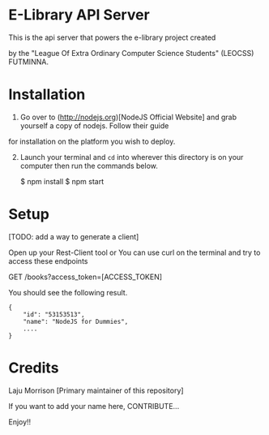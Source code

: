 E-Library API Server
==========================

This is the api server that powers the e-library project created

by the "League Of Extra Ordinary Computer Science Students" (LEOCSS) FUTMINNA.

Installation
================

1. Go over to (http://nodejs.org)[NodeJS Official Website] and grab yourself a copy of nodejs. Follow their guide

for installation on the platform you wish to deploy.

2. Launch your terminal and `cd` into wherever this directory is on your computer then run the commands below.

    $ npm install
    $ npm start

Setup
=============

[TODO: add a way to generate a client]

Open up your Rest-Client tool or You can use curl on the terminal and try to access these endpoints

GET /books?access_token=[ACCESS_TOKEN]

You should see the following result.

    {
        "id": "53153513",
        "name": "NodeJS for Dummies",
        ....
    }

Credits
==================

Laju Morrison [Primary maintainer of this repository]

If you want to add your name here, CONTRIBUTE...

Enjoy!!
